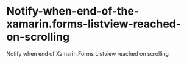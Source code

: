 # Notify-when-end-of-the-xamarin.forms-listview-reached-on-scrolling
Notify when end of Xamarin.Forms Listview reached on scrolling 
